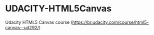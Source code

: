 # UDACITY-HTML5Canvas
Udacity HTML5 Canvas course (https://br.udacity.com/course/html5-canvas--ud292/)
